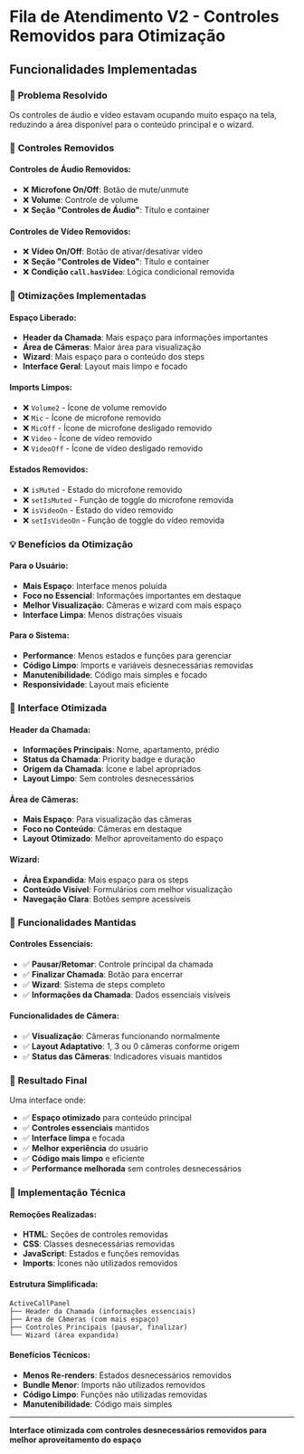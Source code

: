 # Fila de Atendimento V2 - Controles Removidos para Otimização

## Funcionalidades Implementadas

### 🎯 **Problema Resolvido**

Os controles de áudio e vídeo estavam ocupando muito espaço na tela, reduzindo a área disponível para o conteúdo principal e o wizard.

### 🔧 **Controles Removidos**

#### **Controles de Áudio Removidos:**
- ❌ **Microfone On/Off**: Botão de mute/unmute
- ❌ **Volume**: Controle de volume
- ❌ **Seção "Controles de Áudio"**: Título e container

#### **Controles de Vídeo Removidos:**
- ❌ **Vídeo On/Off**: Botão de ativar/desativar vídeo
- ❌ **Seção "Controles de Vídeo"**: Título e container
- ❌ **Condição `call.hasVideo`**: Lógica condicional removida

### 📱 **Otimizações Implementadas**

#### **Espaço Liberado:**
- **Header da Chamada**: Mais espaço para informações importantes
- **Área de Câmeras**: Maior área para visualização
- **Wizard**: Mais espaço para o conteúdo dos steps
- **Interface Geral**: Layout mais limpo e focado

#### **Imports Limpos:**
- ❌ `Volume2` - Ícone de volume removido
- ❌ `Mic` - Ícone de microfone removido
- ❌ `MicOff` - Ícone de microfone desligado removido
- ❌ `Video` - Ícone de vídeo removido
- ❌ `VideoOff` - Ícone de vídeo desligado removido

#### **Estados Removidos:**
- ❌ `isMuted` - Estado do microfone removido
- ❌ `setIsMuted` - Função de toggle do microfone removida
- ❌ `isVideoOn` - Estado do vídeo removido
- ❌ `setIsVideoOn` - Função de toggle do vídeo removida

### 💡 **Benefícios da Otimização**

#### **Para o Usuário:**
- **Mais Espaço**: Interface menos poluída
- **Foco no Essencial**: Informações importantes em destaque
- **Melhor Visualização**: Câmeras e wizard com mais espaço
- **Interface Limpa**: Menos distrações visuais

#### **Para o Sistema:**
- **Performance**: Menos estados e funções para gerenciar
- **Código Limpo**: Imports e variáveis desnecessárias removidas
- **Manutenibilidade**: Código mais simples e focado
- **Responsividade**: Layout mais eficiente

### 🎨 **Interface Otimizada**

#### **Header da Chamada:**
- **Informações Principais**: Nome, apartamento, prédio
- **Status da Chamada**: Priority badge e duração
- **Origem da Chamada**: Ícone e label apropriados
- **Layout Limpo**: Sem controles desnecessários

#### **Área de Câmeras:**
- **Mais Espaço**: Para visualização das câmeras
- **Foco no Conteúdo**: Câmeras em destaque
- **Layout Otimizado**: Melhor aproveitamento do espaço

#### **Wizard:**
- **Área Expandida**: Mais espaço para os steps
- **Conteúdo Visível**: Formulários com melhor visualização
- **Navegação Clara**: Botões sempre acessíveis

### 🔄 **Funcionalidades Mantidas**

#### **Controles Essenciais:**
- ✅ **Pausar/Retomar**: Controle principal da chamada
- ✅ **Finalizar Chamada**: Botão para encerrar
- ✅ **Wizard**: Sistema de steps completo
- ✅ **Informações da Chamada**: Dados essenciais visíveis

#### **Funcionalidades de Câmera:**
- ✅ **Visualização**: Câmeras funcionando normalmente
- ✅ **Layout Adaptativo**: 1, 3 ou 0 câmeras conforme origem
- ✅ **Status das Câmeras**: Indicadores visuais mantidos

### 🎯 **Resultado Final**

Uma interface onde:
- ✅ **Espaço otimizado** para conteúdo principal
- ✅ **Controles essenciais** mantidos
- ✅ **Interface limpa** e focada
- ✅ **Melhor experiência** do usuário
- ✅ **Código mais limpo** e eficiente
- ✅ **Performance melhorada** sem controles desnecessários

### 🔧 **Implementação Técnica**

#### **Remoções Realizadas:**
- **HTML**: Seções de controles removidas
- **CSS**: Classes desnecessárias removidas
- **JavaScript**: Estados e funções removidas
- **Imports**: Ícones não utilizados removidos

#### **Estrutura Simplificada:**
```
ActiveCallPanel
├── Header da Chamada (informações essenciais)
├── Área de Câmeras (com mais espaço)
├── Controles Principais (pausar, finalizar)
└── Wizard (área expandida)
```

#### **Benefícios Técnicos:**
- **Menos Re-renders**: Estados desnecessários removidos
- **Bundle Menor**: Imports não utilizados removidos
- **Código Limpo**: Funções não utilizadas removidas
- **Manutenibilidade**: Código mais simples

---

**Interface otimizada com controles desnecessários removidos para melhor aproveitamento do espaço**
